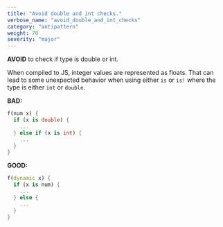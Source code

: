 ```yaml
---
title: "Avoid double and int checks."
verbose_name: "avoid_double_and_int_checks"
category: "antipattern"
weight: 70
severity: "major"
---
```

**AVOID** to check if type is double or int.

When compiled to JS, integer values are represented as floats. That can lead to
some unexpected behavior when using either `is` or `is!` where the type is
either `int` or `double`.

**BAD:**
```dart
f(num x) {
  if (x is double) {
    ...
  } else if (x is int) {
    ...
  }
}
```

**GOOD:**
```dart
f(dynamic x) {
  if (x is num) {
    ...
  } else {
    ...
  }
}
```
